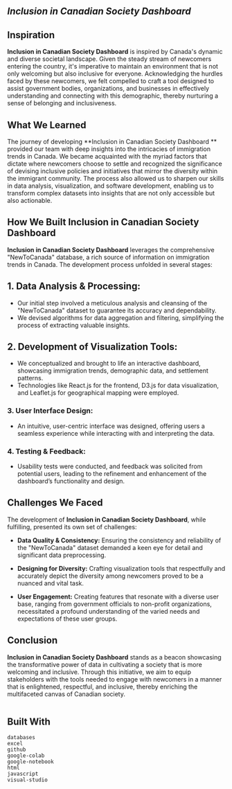 ## _Inclusion in Canadian Society Dashboard_

## Inspiration
**Inclusion in Canadian Society Dashboard** is inspired by Canada's dynamic and diverse societal landscape. Given the steady stream of newcomers entering the country, it's imperative to maintain an environment that is not only welcoming but also inclusive for everyone. Acknowledging the hurdles faced by these newcomers, we felt compelled to craft a tool designed to assist government bodies, organizations, and businesses in effectively understanding and connecting with this demographic, thereby nurturing a sense of belonging and inclusiveness.

## What We Learned
The journey of developing **Inclusion in Canadian Society Dashboard ** provided our team with deep insights into the intricacies of immigration trends in Canada. We became acquainted with the myriad factors that dictate where newcomers choose to settle and recognized the significance of devising inclusive policies and initiatives that mirror the diversity within the immigrant community. The process also allowed us to sharpen our skills in data analysis, visualization, and software development, enabling us to transform complex datasets into insights that are not only accessible but also actionable.

## How We Built Inclusion in Canadian Society Dashboard
**Inclusion in Canadian Society Dashboard** leverages the comprehensive "NewToCanada" database, a rich source of information on immigration trends in Canada. The development process unfolded in several stages:

## 1. **Data Analysis & Processing:**
   - Our initial step involved a meticulous analysis and cleansing of the "NewToCanada" dataset to guarantee its accuracy and dependability.
   - We devised algorithms for data aggregation and filtering, simplifying the process of extracting valuable insights.

## 2. **Development of Visualization Tools:**
   - We conceptualized and brought to life an interactive dashboard, showcasing immigration trends, demographic data, and settlement patterns.
   - Technologies like React.js for the frontend, D3.js for data visualization, and Leaflet.js for geographical mapping were employed.

### 3. **User Interface Design:**
   - An intuitive, user-centric interface was designed, offering users a seamless experience while interacting with and interpreting the data.

### 4. **Testing & Feedback:**
   - Usability tests were conducted, and feedback was solicited from potential users, leading to the refinement and enhancement of the dashboard’s functionality and design.

## Challenges We Faced
The development of **Inclusion in Canadian Society Dashboard**, while fulfilling, presented its own set of challenges:

- **Data Quality & Consistency:** Ensuring the consistency and reliability of the "NewToCanada" dataset demanded a keen eye for detail and significant data preprocessing.

- **Designing for Diversity:** Crafting visualization tools that respectfully and accurately depict the diversity among newcomers proved to be a nuanced and vital task.

- **User Engagement:** Creating features that resonate with a diverse user base, ranging from government officials to non-profit organizations, necessitated a profound understanding of the varied needs and expectations of these user groups.

## Conclusion
**Inclusion in Canadian Society Dashboard** stands as a beacon showcasing the transformative power of data in cultivating a society that is more welcoming and inclusive. Through this initiative, we aim to equip stakeholders with the tools needed to engage with newcomers in a manner that is enlightened, respectful, and inclusive, thereby enriching the multifaceted canvas of Canadian society.
```
```
## Built With
```
databases
excel
github
google-colab
google-notebook
html
javascript
visual-studio
